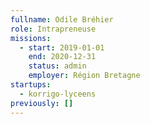 ```yaml
---
fullname: Odile Bréhier
role: Intrapreneuse
missions:
  - start: 2019-01-01
    end: 2020-12-31
    status: admin
    employer: Région Bretagne
startups:
  - korrigo-lyceens
previously: []
---
```

